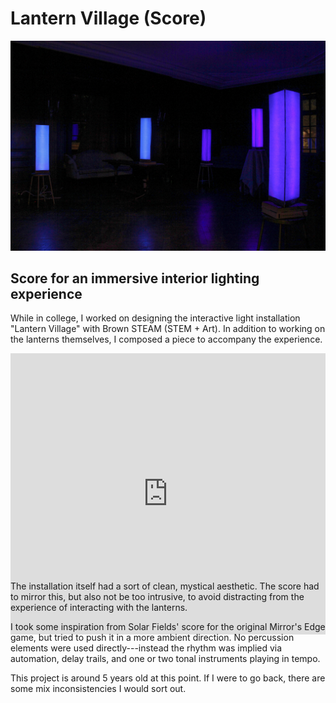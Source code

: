 # Lantern Village (Score)

![](/img/lantern-village/lantern-village.jpg)

<div id="modal-scroll-point"/>

<div id="modal-subtitle-container"><h2 id="modal-subtitle">Score for an immersive interior lighting experience</h2></div>

While in college, I worked on designing the interactive light installation "Lantern Village" with Brown STEAM (STEM + Art). In addition to working on the lanterns themselves, I composed a piece to accompany the experience.

<div class="soundcloud-wrapper" style="height:350px;">
    <iframe class="empty" width="100%" height="450" scrolling="no" frameborder="no" allow="autoplay" src="https://w.soundcloud.com/player/?url=https%3A//api.soundcloud.com/playlists/1476545683&color=%23111111&auto_play=false&hide_related=true&show_user=false&show_reposts=false&show_teaser=false&show_artwork=true&show_playcount=false"></iframe>
</div>

The installation itself had a sort of clean, mystical aesthetic. The score had to mirror this, but also not be too intrusive, to avoid distracting from the experience of interacting with the lanterns.

I took some inspiration from Solar Fields' score for the original Mirror's Edge game, but tried to push it in a more ambient direction. No percussion elements were used directly---instead the rhythm was implied via automation, delay trails, and one or two tonal instruments playing in tempo.

This project is around 5 years old at this point. If I were to go back, there are some mix inconsistencies I would sort out.
